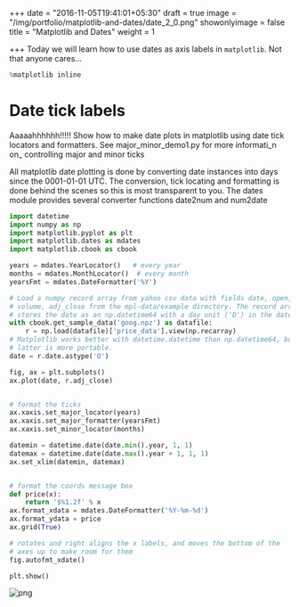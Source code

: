 +++
date = "2016-11-05T19:41:01+05:30"
draft = true
image = "/img/portfolio/matplotlib-and-dates/date_2_0.png"
showonlyimage = false
title = "Matplotlib and Dates"
weight = 1

+++
Today we will learn how to use dates as axis labels in `matplotlib`. Not that anyone cares... <!--more-->

```python
%matplotlib inline
```

# Date tick labels

Aaaaahhhhhh!!!!! Show how to make date plots in matplotlib using date tick locators and formatters.  See major_minor_demo1.py for more informati_n on_
controlling major and minor ticks

All matplotlib date plotting is done by converting date instances into
days since the 0001-01-01 UTC.  The conversion, tick locating and
formatting is done behind the scenes so this is most transparent to
you.  The dates module provides several converter functions date2num
and num2date

```python
import datetime
import numpy as np
import matplotlib.pyplot as plt
import matplotlib.dates as mdates
import matplotlib.cbook as cbook

years = mdates.YearLocator()   # every year
months = mdates.MonthLocator()  # every month
yearsFmt = mdates.DateFormatter('%Y')

# Load a numpy record array from yahoo csv data with fields date, open, close,
# volume, adj_close from the mpl-data/example directory. The record array
# stores the date as an np.datetime64 with a day unit ('D') in the date column.
with cbook.get_sample_data('goog.npz') as datafile:
    r = np.load(datafile)['price_data'].view(np.recarray)
# Matplotlib works better with datetime.datetime than np.datetime64, but the
# latter is more portable.
date = r.date.astype('O')

fig, ax = plt.subplots()
ax.plot(date, r.adj_close)


# format the ticks
ax.xaxis.set_major_locator(years)
ax.xaxis.set_major_formatter(yearsFmt)
ax.xaxis.set_minor_locator(months)

datemin = datetime.date(date.min().year, 1, 1)
datemax = datetime.date(date.max().year + 1, 1, 1)
ax.set_xlim(datemin, datemax)


# format the coords message box
def price(x):
    return '$%1.2f' % x
ax.format_xdata = mdates.DateFormatter('%Y-%m-%d')
ax.format_ydata = price
ax.grid(True)

# rotates and right aligns the x labels, and moves the bottom of the
# axes up to make room for them
fig.autofmt_xdate()

plt.show()
```

![png](/img/portfolio/matplotlib-and-dates/date_2_0.png)